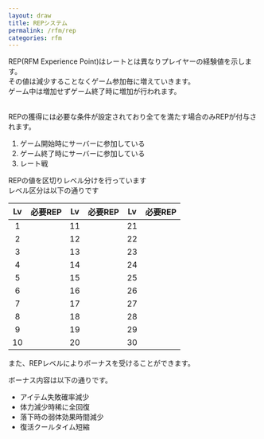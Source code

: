 ```yaml
---
layout: draw
title: REPシステム
permalink: /rfm/rep
categories: rfm
---
```


REP(RFM Experience Point)はレートとは異なりプレイヤーの経験値を示します。<br>
その値は減少することなくゲーム参加毎に増えていきます。<br>
ゲーム中は増加せずゲーム終了時に増加が行われます。<br>
<br>
  
REPの獲得には必要な条件が設定されており全てを満たす場合のみREPが付与されます。   
1. ゲーム開始時にサーバーに参加している   
2. ゲーム終了時にサーバーに参加している    
3. レート戦   
   


REPの値を区切りレベル分けを行っています<br>
レベル区分は以下の通りです<br>

|Lv|必要REP|Lv|必要REP|Lv|必要REP|
| :-------: |:--------:| :-------: |:--------:|:-------: |:--------:|
|1| |11| |21| |
|2| |12| |22| |
|3| |13| |23| |
|4| |14| |24| |
|5| |15| |25| |
|6| |16| |26| |
|7| |17| |27| |
|8| |18| |28| |
|9| |19| |29| |
|10| |20| |30| |


  

また、REPレベルによりボーナスを受けることができます。<br>

ボーナス内容は以下の通りです。<br>
+ アイテム失敗確率減少  
+ 体力減少時稀に全回復  
+ 落下時の弱体効果時間減少  
+ 復活クールタイム短縮  





